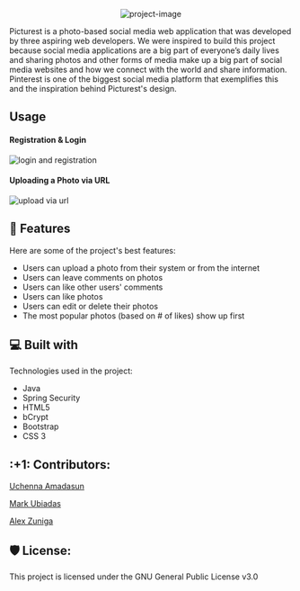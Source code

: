 <p align="center"><img src="https://socialify.git.ci/uamadasun/Picturest/image?description=1&amp;descriptionEditable=A%20community%20where%20you%20can%20share%20your%20world!&amp;font=KoHo&amp;forks=1&amp;issues=1&amp;name=1&amp;pattern=Plus&amp;pulls=1&amp;stargazers=1&amp;theme=Light" alt="project-image"></p>

<p id="description">Picturest is a photo-based social media web application that was developed by three aspiring web developers. We were inspired to build this project because social media applications are a big part of everyone’s daily lives and sharing photos and other forms of media make up a big part of social media websites and how we connect with the world and share information. Pinterest is one of the biggest social media platform that exemplifies this and the inspiration behind Picturest's design.</p>


<h2>Usage</h2>

<h4>Registration & Login</h4>

<img src="https://media.giphy.com/media/djZOrfwuqHf1lzNWJI/giphy.gif" alt="login and registration"/>

<h4>Uploading a Photo via URL</h4>
<img src="https://media.giphy.com/media/2vtrOlfV9IImcYnowe/giphy.gif" alt="upload via url"/>


<h2>🧐 Features</h2>

Here are some of the project's best features:

*   Users can upload a photo from their system or from the internet
*   Users can leave comments on photos
*   Users can like other users' comments
*   Users can like photos
*   Users can edit or delete their photos
*   The most popular photos (based on # of likes) show up first
  
<h2>💻 Built with</h2>

Technologies used in the project:

*   Java
*   Spring Security
*   HTML5
*   bCrypt
*   Bootstrap
*   CSS 3


<h2>:+1: Contributors: </h2>
<p><a href="https://github.com/uamadasun"> Uchenna Amadasun</a></p>
<p><a href="https://github.com/markubiadas"> Mark Ubiadas</a></p>
<p><a href="https://github.com/Rthe3rd"> Alex Zuniga</a></p>






<h2>🛡️ License:</h2>

This project is licensed under the GNU General Public License v3.0
 
